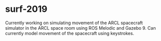 # surf-2019

Currently working on simulating movement of the ARCL spacecraft simulator in
the ARCL space room using ROS Melodic and Gazebo 9. Can currently model
movement of the spacecraft using keystrokes.
